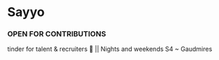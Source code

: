 # Sayyo
### OPEN FOR CONTRIBUTIONS
tinder for talent & recruiters 🔗 || Nights and weekends S4 ~ Gaudmires
